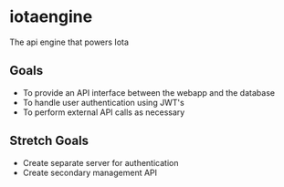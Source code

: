 # iotaengine
 The api engine that powers Iota

## Goals
- To provide an API interface between the webapp and the database
- To handle user authentication using JWT's
- To perform external API calls as necessary

## Stretch Goals
- Create separate server for authentication
- Create secondary management API
